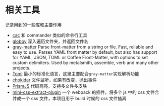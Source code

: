 # 相关工具

记录用到的一些库和主要作用

- [cac](https://github.com/cacjs/cac)
  和 commander 类似的命令行工具
- [globby](https://github.com/sindresorhus/globby)
  深入遍历文件夹，并返回文件名
- [gray-matter](https://github.com/jonschlinkert/gray-matter)
  Parse front-matter from a string or file. Fast, reliable and easy to use. Parses YAML front matter by default, but also has support for YAML, JSON, TOML or Coffee Front-Matter, with options to set custom delimiters. Used by metalsmith, assemble, verb and many other projects.
- [Toml](https://github.com/toml-lang/toml)
  最小的标准化语言，这里主要配合`gray-matter`实现解析功能
- [chokidar](https://github.com/paulmillr/chokidar)
  文件监听，如果有改变，抛出事件
- [PrismJS](https://github.com/PrismJS/prism)
  代码高亮，支持多文件多皮肤
- [mini-css-extract-plugin](https://github.com/webpack-contrib/mini-css-extract-plugin)
  一个 webpack 的插件，将多个 js 中的 css 文件合并成一个 css 文件，本项目用于 build 时候的 css 文件抽离
